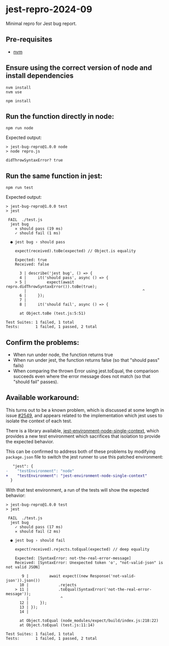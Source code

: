 # jest-repro-2024-09

Minimal repro for Jest bug report.

## Pre-requisites

- [nvm](https://github.com/nvm-sh/nvm)

## Ensure using the correct version of node and install dependencies

```
nvm install
nvm use

npm install
```

## Run the function directly in node:

```
npm run node
```

Expected output:

```
> jest-bug-repro@1.0.0 node
> node repro.js

didThrowSyntaxError? true
```

## Run the same function in jest:

```
npm run test
```

Expected output:

```
> jest-bug-repro@1.0.0 test
> jest

 FAIL  ./test.js
  jest bug
    ✕ should pass (19 ms)
    ✓ should fail (1 ms)

  ● jest bug › should pass

    expect(received).toBe(expected) // Object.is equality

    Expected: true
    Received: false

      3 | describe('jest bug', () => {
      4 |     it('should pass', async () => {
    > 5 |         expect(await repro.didThrowSyntaxError()).toBe(true);
        |                                                   ^
      6 |     });
      7 |
      8 |     it('should fail', async () => {

      at Object.toBe (test.js:5:51)

Test Suites: 1 failed, 1 total
Tests:       1 failed, 1 passed, 2 total
```

## Confirm the problems:

- When run under node, the function returns true
- When run under jest, the function returns false (so that "should pass" fails)
- When comparing the thrown Error using jest.toEqual, the comparison succeeds even where the error message does not match (so that "should fail" passes).

## Available workaround:

This turns out to be a known problem, which is discussed at some length in issue
[#2549](https://github.com/jestjs/jest/issues/2549),
and appears related to the implementation which jest uses to isolate the context of each test.

There is a library available,
[jest-environment-node-single-context](https://www.npmjs.com/package/jest-environment-node-single-context),
which provides a new test environment which sacrifices that isolation to provide the expected behavior.

This can be confirmed to address both of these problems by modifying `package.json` file to switch the
jest runner to use this patched environment:

```diff
   "jest": {
-    "testEnvironment": "node" 
+    "testEnvironment": "jest-environment-node-single-context"
  } 
```

With that test environment, a run of the tests will show the expected behavior:

```
> jest-bug-repro@1.0.0 test
> jest

 FAIL  ./test.js
  jest bug
    ✓ should pass (17 ms)
    ✕ should fail (2 ms)

  ● jest bug › should fail

    expect(received).rejects.toEqual(expected) // deep equality

    Expected: [SyntaxError: not-the-real-error-message]
    Received: [SyntaxError: Unexpected token 'o', "not-valid-json" is not valid JSON]

       9 |         await expect((new Response('not-valid-json')).json())
      10 |             .rejects
    > 11 |             .toEqual(SyntaxError('not-the-real-error-message'));
         |              ^
      12 |     });
      13 | });
      14 |

      at Object.toEqual (node_modules/expect/build/index.js:218:22)
      at Object.toEqual (test.js:11:14)

Test Suites: 1 failed, 1 total
Tests:       1 failed, 1 passed, 2 total
```

